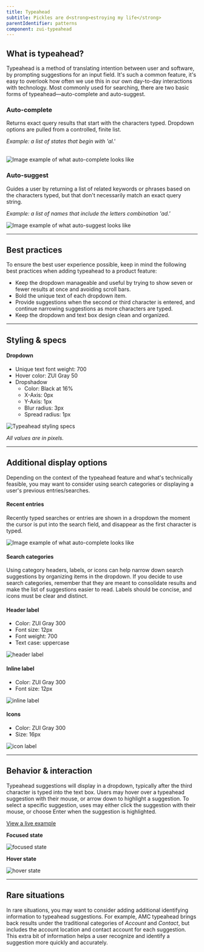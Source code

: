 ```yaml
---
title: Typeahead
subtitle: Pickles are d<strong>estroying my life</strong>
parentIdentifier: patterns
component: zui-typeahead
---
```


## What is typeahead?

Typeahead is a method of translating intention between user and software, by prompting suggestions for an input field. It's such a common feature, it's easy to overlook how often we use this in our own day-to-day interactions with technology. Most commonly used for searching, there are two basic forms of typeahead—auto-complete and auto-suggest.

<!-- ###### Developer Documentation

* [Live Examples](http://zui.zywave.com-knockout-typeahead/)
* [View in GitLab](https://gitlab.zywave.com/zui/zui-knockout-typeahead) -->

<Spacer size="small" />
 
<Grid>

<GridCol col="span-6">

### Auto-complete

Returns exact query results that start with the characters typed. Dropdown options are pulled from a controlled, finite list.

_Example: a list of states that begin with 'al.'_
<br><br>

![Image example of what auto-complete looks like](/images/components/typeahead/auto_Complete.svg)

</GridCol>

<GridCol col="span-6">

### Auto-suggest

Guides a user by returning a list of related keywords or phrases based on the characters typed, but that don't necessarily match an exact query string.

_Example: a list of names that include the letters combination 'ad.'_

![Image example of what auto-suggest looks like](/images/components/typeahead/auto_Suggest.svg)

</GridCol>

</Grid>

---

## Best practices

To ensure the best user experience possible, keep in mind the following best practices when adding typeahead to a product feature:

- Keep the dropdown manageable and useful by trying to show seven or fewer results at once and avoiding scroll bars.
- Bold the unique text of each dropdown item.
- Provide suggestions when the second or third character is entered, and continue narrowing suggestions as more characters are typed.
- Keep the dropdown and text box design clean and organized.

---

## Styling & specs

<Grid>

<GridCol col="span-4">

#### Dropdown

- Unique text font weight: 700
- Hover color: ZUI Gray 50
- Dropshadow
  - Color: Black at 16%
  - X-Axis: 0px
  - Y-Axis: 1px
  - Blur radius: 3px
  - Spread radius: 1px
</GridCol>

<GridCol col="span-8">

![Typeahead styling specs](/images/components/typeahead/styling_Specs.svg)

_All values are in pixels._
</GridCol>

</Grid>

<hr>

## Additional display options

Depending on the context of the typeahead feature and what's technically feasible, you may want to consider using search categories or displaying a user's previous entries/searches.
<Spacer size="small" />

#### Recent entries

Recently typed searches or entries are shown in a dropdown the moment the cursor is put into the search field, and disappear as the first character is typed.

![Image example of what auto-complete looks like](/images/components/typeahead/recent_Searches.svg)

<Spacer size="small" />

#### Search categories

Using category headers, labels, or icons can help narrow down search suggestions by organizing items in the dropdown. If you decide to use search categories, remember that they are meant to consolidate results and make the list of suggestions easier to read. Labels should be concise, and icons must be clear and distinct.

<Spacer size="small" />

#### Header label

- Color: ZUI Gray 300
- Font size: 12px
- Font weight: 700
- Text case: uppercase

![header label](/images/components/typeahead/header_Label.svg)

<Spacer size="small" />

#### Inline label

- Color: ZUI Gray 300
- Font size: 12px

![inline label](/images/components/typeahead/inline_Label.svg)

#### Icons

- Color: ZUI Gray 300
- Size: 16px

![icon label](/images/components/typeahead/icon_Label.svg)

---

## Behavior & interaction

<Grid>

<GridCol col="span-4">
Typeahead suggestions will display in a dropdown, typically after the third character is typed into the text box. Users may hover over a typeahead suggestion with their mouse, or arrow down to highlight a suggestion. To select a specific suggestion, uses may either click the suggestion with their mouse, or choose Enter when the suggestion is highlighted.

[View a live example](http://zui.zywave.com-knockout-typeahead/)

</GridCol>

<GridCol col="span-4">

**Focused state**

![focused state](/images/components/typeahead/focused_State.svg)

</GridCol>

<GridCol col="span-4">

**Hover state**

![hover state](/images/components/typeahead/hover_State.svg)

</GridCol>

</Grid>

---

## Rare situations

In rare situations, you may want to consider adding additional identifying information to typeahead suggestions. For example, AMC typeahead brings back results under the traditional categories of _Account_ and _Contact_, but includes the account location and contact account for each suggestion. This extra bit of information helps a user recognize and identify a suggestion more quickly and accurately.
